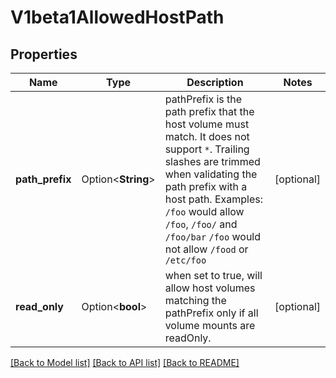 # V1beta1AllowedHostPath

## Properties

Name | Type | Description | Notes
------------ | ------------- | ------------- | -------------
**path_prefix** | Option<**String**> | pathPrefix is the path prefix that the host volume must match. It does not support `*`. Trailing slashes are trimmed when validating the path prefix with a host path.  Examples: `/foo` would allow `/foo`, `/foo/` and `/foo/bar` `/foo` would not allow `/food` or `/etc/foo` | [optional]
**read_only** | Option<**bool**> | when set to true, will allow host volumes matching the pathPrefix only if all volume mounts are readOnly. | [optional]

[[Back to Model list]](../README.md#documentation-for-models) [[Back to API list]](../README.md#documentation-for-api-endpoints) [[Back to README]](../README.md)


